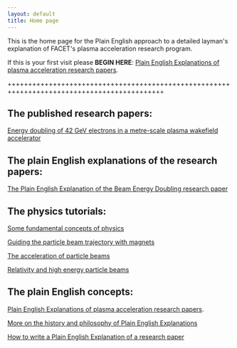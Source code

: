 ```yaml
---
layout: default
title: Home page
---
```


This is the home page for the Plain English approach to a detailed layman's explanation of FACET's plasma acceleration research program.

If this is your first visit please **BEGIN HERE**: [Plain English Explanations of plasma acceleration research papers](/plasma-accel-explained.html).


++++++++++++++++++++++++++++++++++++++++++++++++++++++++++++++++++++++++++++++++++++++++++++


## The published research papers:

[Energy doubling of 42 GeV electrons in a metre-scale plasma wakefield accelerator](/energy-doubling-slacpub.html)


## The plain English explanations of the research papers:

[The Plain English Explanation of the Beam Energy Doubling research paper](/energy-doubling-explained.html)


## The physics tutorials:

[Some fundamental concepts of physics](/principles-of-physics-tutorial.html)

[Guiding the particle beam trajectory with magnets](/beam-control-tutorial.html)

[The acceleration of particle beams](/beam-acceleration-tutorial.html)

[Relativity and high energy particle beams](/relativity-tutorial.html)


## The plain English concepts:

[Plain English Explanations of plasma acceleration research papers](/plasma-accel-explained.html).

[More on the history and philosophy of Plain English Explanations](/plain-english-papers.html)

[How to write a Plain English Explanation of a research paper](/how-to-write-a-PEP.html)


